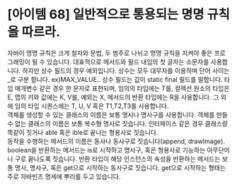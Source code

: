 # [아이템 68] 일반적으로 통용되는 명명 규칙을 따르라.

자바이 명명 규칙은 크게 철자와 문법, 두 범주로 나뉘고 명명 규칙을 지켜야 좋은 프로그래밍이 될 수 있습니다. 대표적으로 메서드와 필드 내임의 첫 글자는 소문자를 사용합니다. 하지만 상수 필드의 경우 예외입니다. 상수는 모두 대무자를 이용하며 단어 사이는 _로 구분 합니다. ex)MAX_VALUE.. 상수 필드는 값이 static final 필드를 말합니다. 타입 매개변수 같은 경우 한 문자로 표현되며, 임의의 타입에는 T를, 컬렉션 원소의 타입은 E, 맵의 키와 값에는 K, V를, 예외는 X, 메서드의 반환 타입에는 R을 사용합니다. 그 외에 임의 타입 시퀀스에는 T, U, V 혹은 T1,T2,T3를 사용합니다.
</br>
객체를 생성할 수 있는 클래스의 이름은 보통 명사나 명사구를 사용합니다. 객체를 만들 수 없는 클래스의 이름은 보통 복수형 명사로 짓습니다. 인터페이스 같은 경우 클래스랑 똑같이 짓거나 able 혹은 ible로 끝나는 형용사로 짓습니다.
</br>
동작을 수행하는 메서드의 이름은 동사나 동사구로 짓습니다(append, drawImage). boolean을 반환하는 메서드는 is로 시작하고 명사구, 혹은 형용사로 기능하는 아무단어나 구로 끝나도록 짓습니다. 반환 타입이 해당 인스턴스의 속성을 반환하는 메서드는 보통 명사, 명사구, 혹은 get으로 시작하는 동사구로 짓습니다. get으로 시작하는 형태는 주로 자바빈즈 명세에 뿌리를 두고 있습니다.